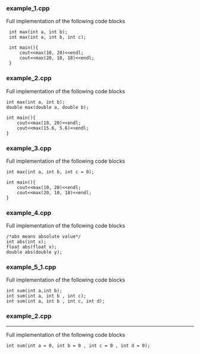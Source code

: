 ### example_1.cpp
Full implementation of the following code blocks
```
 int max(int a, int b);
 int max(int a, int b, int c);
 
 int main(){
     cout<<max(10, 20)<<endl;
     cout<<max(20, 10, 18)<<endl;
 }
```

### example_2.cpp
Full implementation of the following code blocks
```
int max(int a, int b);
double max(double a, double b);

int main(){
    cout<<max(10, 20)<<endl;
    cout<<max(15.6, 5.6)<<endl;
}
```

### example_3.cpp
Full implementation of the following code blocks
```
int max(int a, int b, int c = 0);

int main(){
    cout<<max(10, 20)<<endl;
    cout<<max(20, 10, 18)<<endl;
}
```

### example_4.cpp
Full implementation of the following code blocks
```
/*abs means absolute value*/
int abs(int x);
float abs(float x);
double abs(double y);
```

### example_5_1.cpp
Full implementation of the following code blocks
```
int sum(int a,int b);
int sum(int a, int b , int c);
int sum(int a, int b , int c, int d);
```


### example_2.cpp
---
Full implementation of the following code blocks
```
int sum(int a = 0, int b = 0 , int c = 0 , int d = 0);
```

